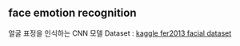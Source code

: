 ## face emotion recognition
얼굴 표정을 인식하는 CNN 모델
Dataset : [kaggle fer2013 facial dataset](https://www.kaggle.com/c/challenges-in-representation-learning-facial-expression-recognition-challenge/data)